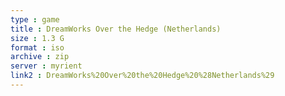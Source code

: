 ```yaml
---
type : game
title : DreamWorks Over the Hedge (Netherlands)
size : 1.3 G
format : iso
archive : zip
server : myrient
link2 : DreamWorks%20Over%20the%20Hedge%20%28Netherlands%29
---
```

